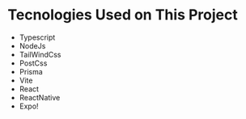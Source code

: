 # Tecnologies Used on This Project
- Typescript
- NodeJs
- TailWindCss
- PostCss
- Prisma
- Vite
- React
- ReactNative
- Expo!